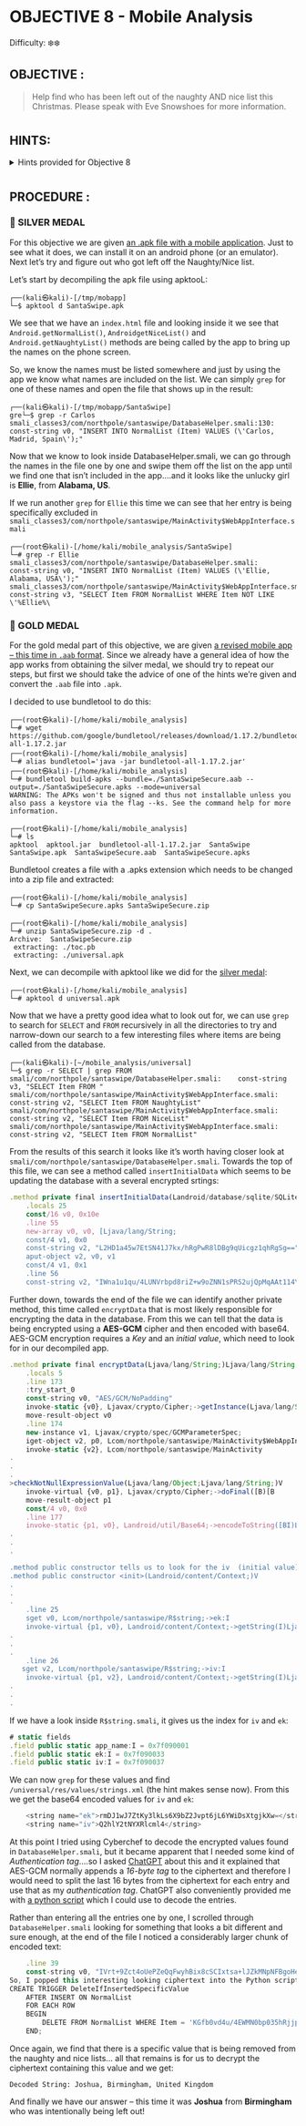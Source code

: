 # OBJECTIVE 8 - Mobile Analysis #
Difficulty: ❄️❄️

## OBJECTIVE : ##
>Help find who has been left out of the naughty AND nice list this Christmas.  Please speak with Eve Snowshoes for more information.
#
## HINTS: ##
<details>
  <summary>Hints provided for Objective 8</summary>
  
>-	EASY
>    -  Try using apktool or jadx
>    -  Maybe look for what names are included and work back from that?
>-  HARD
>    -  So yeah, have you heard about this new Android app format?  Want to convert it to an APK file?
>    -  Obfuscated and encrypted?  Hmph.  Shame you can’t just run strings on the file.
  
</details>

#  

## PROCEDURE : ##
### 🥈 SILVER MEDAL ###
For this objective we are given [an .apk file with a mobile application](Assets/SantaSwipe.apk).  Just to see what it does, we can install it on an android phone (or an emulator).  Next let’s try and figure out who got left off the Naughty/Nice list.  


Let’s start by decompiling the apk file using apktooL:
```console
┌──(kali㉿kali)-[/tmp/mobapp]
└─$ apktool d SantaSwipe.apk
```

We see that we have an `index.html` file and looking inside it we see that `Android.getNormalList()`, `AndroidgetNiceList()` and `Android.getNaughtyList()` methods are being called by the app to bring up the names on the phone screen.

So, we know the names must be listed somewhere and just by using the app we know what names are included on the list.  We can simply `grep` for one of these names and open the file that shows up in the result:
```console
┌──(kali㉿kali)-[/tmp/mobapp/SantaSwipe]
gre└─$ grep -r Carlos   
smali_classes3/com/northpole/santaswipe/DatabaseHelper.smali:130:    const-string v0, "INSERT INTO NormalList (Item) VALUES (\'Carlos, Madrid, Spain\');"
```
Now that we know to look inside DatabaseHelper.smali, we can go through the names in the file one by one and swipe them off the list on the app until we find one that isn’t included in the app….and it looks like the unlucky girl is **Ellie**, from **Alabama, US**.

If we run another `grep` for `Ellie` this time we can see that her entry is being specifically excluded in `smali_classes3/com/northpole/santaswipe/MainActivity$WebAppInterface.smali`
```console
┌──(root㉿kali)-[/home/kali/mobile_analysis/SantaSwipe]
└─# grep -r Ellie 
smali_classes3/com/northpole/santaswipe/DatabaseHelper.smali:    const-string v0, "INSERT INTO NormalList (Item) VALUES (\'Ellie, Alabama, USA\');"
smali_classes3/com/northpole/santaswipe/MainActivity$WebAppInterface.smali:    const-string v3, "SELECT Item FROM NormalList WHERE Item NOT LIKE \'%Ellie%\
```

### 🥇 GOLD MEDAL ###

For the gold medal part of this objective, we are given [a revised mobile app – this time in `.aab` format](Assets/SantaSwipeSecure.aab).  Since we already have a general idea of how the app works from obtaining the silver medal, we should try to repeat our steps, but first we should take the advice of one of the hints we’re given and convert the `.aab` file into `.apk`.

I decided to use bundletool to do this:
```console
┌──(root㉿kali)-[/home/kali/mobile_analysis]
└─# wget https://github.com/google/bundletool/releases/download/1.17.2/bundletool-all-1.17.2.jar
┌──(root㉿kali)-[/home/kali/mobile_analysis]
└─# alias bundletool='java -jar bundletool-all-1.17.2.jar'
┌──(root㉿kali)-[/home/kali/mobile_analysis]
└─# bundletool build-apks --bundle=./SantaSwipeSecure.aab --output=./SantaSwipeSecure.apks --mode=universal
WARNING: The APKs won't be signed and thus not installable unless you also pass a keystore via the flag --ks. See the command help for more information.
                                                                                                                                                           
┌──(root㉿kali)-[/home/kali/mobile_analysis]
└─# ls
apktool  apktool.jar  bundletool-all-1.17.2.jar  SantaSwipe  SantaSwipe.apk  SantaSwipeSecure.aab  SantaSwipeSecure.apks
```

Bundletool creates a file with a .apks extension which needs to be changed into a zip file and extracted:
```console
┌──(root㉿kali)-[/home/kali/mobile_analysis]
└─# cp SantaSwipeSecure.apks SantaSwipeSecure.zip                       

┌──(root㉿kali)-[/home/kali/mobile_analysis]
└─# unzip SantaSwipeSecure.zip -d .
Archive:  SantaSwipeSecure.zip
 extracting: ./toc.pb                
 extracting: ./universal.apk         
```

Next, we can decompile with apktool like we did for the [silver medal](#SILVER-MEDAL):
```console
┌──(root㉿kali)-[/home/kali/mobile_analysis]
└─# apktool d universal.apk  
```

Now that we have a pretty good idea what to look out for, we can use `grep` to search for `SELECT` and `FROM` recursively in all the directories to try and narrow-down our search to a few interesting files where items are being called from the database.
```console
┌──(kali㉿kali)-[~/mobile_analysis/universal]
└─$ grep -r SELECT | grep FROM
smali/com/northpole/santaswipe/DatabaseHelper.smali:    const-string v3, "SELECT Item FROM "
smali/com/northpole/santaswipe/MainActivity$WebAppInterface.smali:    const-string v2, "SELECT Item FROM NaughtyList"
smali/com/northpole/santaswipe/MainActivity$WebAppInterface.smali:    const-string v2, "SELECT Item FROM NiceList"
smali/com/northpole/santaswipe/MainActivity$WebAppInterface.smali:    const-string v2, "SELECT Item FROM NormalList"
```

From the results of this search it looks like it’s worth having closer look at `smali/com/northpole/santaswipe/DatabaseHelper.smali`.  Towards the top of this file, we can see a method called `insertInitialData` which seems to be updating the database with a several encrypted srtings:

```javascript
.method private final insertInitialData(Landroid/database/sqlite/SQLiteDatabase;)V
    .locals 25
    const/16 v0, 0x10e
    .line 55
    new-array v0, v0, [Ljava/lang/String;
    const/4 v1, 0x0
    const-string v2, "L2HD1a45w7EtSN41J7kx/hRgPwR8lDBg9qUicgz1qhRgSg=="
    aput-object v2, v0, v1
    const/4 v1, 0x1
    .line 56
    const-string v2, "IWna1u1qu/4LUNVrbpd8riZ+w9oZNN1sPRS2ujQpMqAAt114Yw=="
```
Further down, towards the end of the file we can identify another private method, this time called `encryptData` that is most likely responsible for encrypting the data in the database.  From this we can tell that the data is being encrypted using a **AES-GCM** cipher and then encoded with base64.  AES-GCM encryption requires a *Key* and an *initial value*, which need to look for in our decompiled app.

```javascript
.method private final encryptData(Ljava/lang/String;)Ljava/lang/String;
    .locals 5
    .line 173
    :try_start_0
    const-string v0, "AES/GCM/NoPadding"
    invoke-static {v0}, Ljavax/crypto/Cipher;->getInstance(Ljava/lang/String;)Ljavax/crypto/Cipher;
    move-result-object v0
    .line 174
    new-instance v1, Ljavax/crypto/spec/GCMParameterSpec;
    iget-object v2, p0, Lcom/northpole/santaswipe/MainActivity$WebAppInterface;->this$0:Lcom/northpole/santaswipe/MainActivity;
    invoke-static {v2}, Lcom/northpole/santaswipe/MainActivity
.
.
.
>checkNotNullExpressionValue(Ljava/lang/Object;Ljava/lang/String;)V
    invoke-virtual {v0, p1}, Ljavax/crypto/Cipher;->doFinal([B)[B
    move-result-object p1
    const/4 v0, 0x0
    .line 177
    invoke-static {p1, v0}, Landroid/util/Base64;->encodeToString([BI)Ljava/lang/String;
.
.
.

.method public constructor tells us to look for the iv  (initial value) and ek (encryption key) value in /com/northpole/santaswipe/R$string
.method public constructor <init>(Landroid/content/Context;)V
.
.
.
    .line 25
    sget v0, Lcom/northpole/santaswipe/R$string;->ek:I
    invoke-virtual {p1, v0}, Landroid/content/Context;->getString(I)Ljava/lang/String;
.
.
.
    .line 26
   sget v2, Lcom/northpole/santaswipe/R$string;->iv:I
    invoke-virtual {p1, v2}, Landroid/content/Context;->getString(I)Ljava/lang/String;
.
.
.
```


If we have a look inside `R$string.smali`, it gives us the index for `iv` and `ek`:
```javascript
# static fields
.field public static app_name:I = 0x7f090001
.field public static ek:I = 0x7f090033
.field public static iv:I = 0x7f090037
```

We can now `grep` for these values and find `/universal/res/values/strings.xml` (the hint makes sense now).  From this we get the base64 encoded values for `iv` and `ek`:
```javascript
    <string name="ek">rmDJ1wJ7ZtKy3lkLs6X9bZ2Jvpt6jL6YWiDsXtgjkXw=</string>
    <string name="iv">Q2hlY2tNYXRlcml4</string>
```

At this point I tried using Cyberchef to decode the encrypted values found in `DatabaseHelper.smali`, but it became apparent that I needed some kind of *Authentication tag*….so I asked [ChatGPT](https://chatgpt.com/) about this and it explained that AES-GCM normally appends a *16-byte tag* to the ciphertext and therefore I would need to split the last 16 bytes from the ciphertext for each entry and use that as my *authentication tag*.  ChatGPT also conveniently provided me with [a python script](Code/mobile_analysis_database_decrypt.py) which I could use to decode the entries.

Rather than entering all the entries one by one, I scrolled through `DatabaseHelper.smali` looking for something that looks a bit different and sure enough, at the end of the file I noticed a considerably larger chunk of encoded text:

```javascript
    .line 39
    const-string v0, "IVrt+9Zct4oUePZeQqFwyhBix8cSCIxtsa+lJZkMNpNFBgoHeJlwp73l2oyEh1Y6AfqnfH7gcU9Yfov6u70cUA2/OwcxVt7Ubdn0UD2kImNsclEQ9M8PpnevBX3mXlW2QnH8+Q+SC7JaMUc9CIvxB2HYQG2JujQf6skpVaPAKGxfLqDj+2UyTAVLoeUlQjc18swZVtTQO7Zwe6sTCYlrw7GpFXCAuI6Ex29gfeVIeB7pK7M4kZGy3OIaFxfTdevCoTMwkoPvJuRupA6ybp36vmLLMXaAWsrDHRUbKfE6UKvGoC9d5vqmKeIO9elASuagxjBJ"
So, I popped this interesting looking ciphertext into the Python script that ChatGPT so kindly created for me and deciphered it into an interesting SQL command:
CREATE TRIGGER DeleteIfInsertedSpecificValue
    AFTER INSERT ON NormalList
    FOR EACH ROW
    BEGIN
        DELETE FROM NormalList WHERE Item = 'KGfb0vd4u/4EWMN0bp035hRjjpMiL4NQurjgHIQHNaRaDnIYbKQ9JusGaa1aAkGEVV8=';
    END;
```

Once again, we find that there is a specific value that is being removed from the naughty and nice lists… all that remains is for us to decrypt the ciphertext containing this value and we get:

`Decoded String: Joshua, Birmingham, United Kingdom`

And finally we have our answer – this time it was **Joshua** from **Birmingham** who was intentionally being left out!
